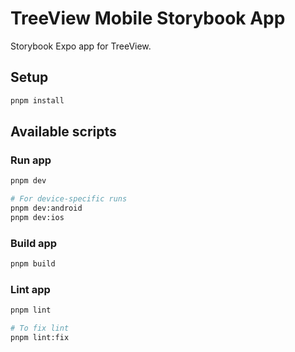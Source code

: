 # TreeView Mobile Storybook App

Storybook Expo app for TreeView.

## Setup

```bash
pnpm install
```

## Available scripts

### Run app

```bash
pnpm dev

# For device-specific runs
pnpm dev:android
pnpm dev:ios
```

### Build app

```bash
pnpm build
```

### Lint app

```bash
pnpm lint

# To fix lint
pnpm lint:fix
```
